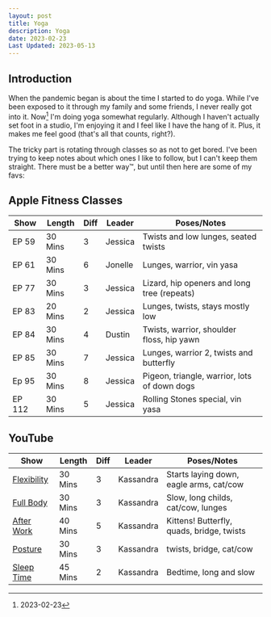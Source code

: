 ```yaml
---
layout: post
title: Yoga
description: Yoga
date: 2023-02-23
Last Updated: 2023-05-13
---
```

## Introduction

When the pandemic began is about the time I started to do yoga.  While I've been exposed to it through my family and some friends, I never really got into it.  Now[^1] I'm doing yoga somewhat regularly.  Although I haven't actually set foot in a studio, I'm enjoying it and I feel like I have the hang of it.  Plus, it makes me feel good (that's all that counts, right?).

The tricky part is rotating through classes so as not to get bored.  I've been trying to keep notes about which ones I like to follow, but I can't keep them straight. There must be a better way™, but until then here are some of my favs:

## Apple Fitness Classes

| Show  | Length    | Diff | Leader | Poses/Notes   | 
| ---   | ---       | ---       | ---   | --- |
| EP 59 | 30 Mins   | 3         | Jessica | Twists and low lunges, seated twists |
| EP 61 | 30 Mins   | 6         | Jonelle | Lunges, warrior, vin yasa |
| EP 77 | 30 Mins   | 3         | Jessica | Lizard, hip openers and long tree (repeats)| 
| EP 83 | 20 Mins   | 2         | Jessica | Lunges, twists, stays mostly low |
| EP 84 | 30 Mins   | 4         | Dustin  | Twists, warrior, shoulder floss, hip yawn |
| EP 85 | 30 Mins   | 7         | Jessica | Lunges, warrior 2, twists and butterfly |
| Ep 95 | 30 Mins   | 8         | Jessica | Pigeon, triangle, warrior, lots of down dogs |
| EP 112 | 30 Mins  | 5         | Jessica | Rolling Stones special, vin yasa |

## YouTube 

| Show  | Length    | Diff | Leader | Poses/Notes   | 
| ---   | ---       | ---       | ---   | --- |
| [Flexibility](https://www.youtube.com/watch?v=GdV8zbmCRaU)| 30 Mins  | 3 | Kassandra | Starts laying down, eagle arms, cat/cow |
| [Full Body](https://www.youtube.com/watch?v=6hZIzMpHl-c) | 30 Mins    | 3 | Kassandra | Slow, long childs, cat/cow, lunges |
| [After Work](https://www.youtube.com/watch?v=mZc4GzAjmC4) | 40 Mins | 5 | Kassandra   | Kittens! Butterfly, quads, bridge, twists |
| [Posture](https://www.youtube.com/watch?v=6kPTiuOzNYI) | 30 Mins  | 3 | Kassandra | twists, bridge, cat/cow |
| [Sleep Time](https://www.youtube.com/watch?v=TcF2TSuQEn4) | 45 Mins | 2 | Kassandra | Bedtime, long and slow |



[^1]: 2023-02-23